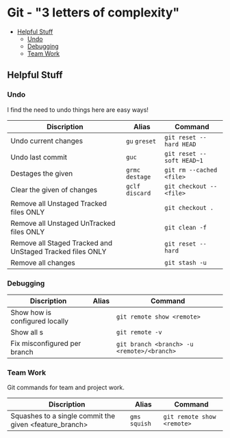 # Git - "3 letters of complexity"

<!-- TOC depthFrom:2 -->

- [Helpful Stuff](#helpful-stuff)
    - [Undo](#undo)
    - [Debugging](#debugging)
    - [Team Work](#team-work)

<!-- /TOC -->

## Helpful Stuff
### Undo

I find the need to undo things here are easy ways!

Discription                         | Alias             | Command
---                                 | ---               | ---
Undo current changes                | `gu`  `greset`    | `git reset --hard HEAD`
Undo last commit                    | `guc`             | `git reset --soft HEAD~1`
Destages the given <file>           | `grmc`  `destage` | `git rm --cached <file>`
Clear the given <file> of changes   | `gclf`  `discard` | `git checkout -- <file>`
Remove all Unstaged Tracked files ONLY  |                   | `git checkout .`
Remove all Unstaged UnTracked files ONLY |                  | `git clean -f`
Remove all Staged Tracked and UnStaged Tracked files ONLY |             | `git reset --hard`
Remove all changes                  |                   | `git stash -u`          


### Debugging

Discription                             | Alias         | Command
---                                     | ---           | ---
Show how <remote> is configured locally |               | `git remote show <remote>`
Show all <remote>s                      |               | `git remote -v`
Fix misconfigured <remote> per branch   |               | `git branch <branch> -u <remote>/<branch>`


### Team Work

Git commands for team and project work.

Discription                                             | Alias             | Command
---                                                     | ---               | ---
Squashes to a single commit the given <feature_branch>  | `gms`  `squish`   | `git remote show <remote>`
